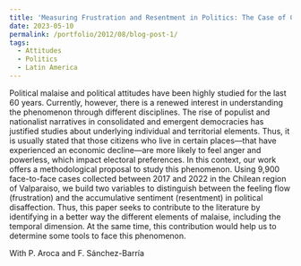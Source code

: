 ```yaml
---
title: 'Measuring Frustration and Resentment in Politics: The Case of Chile 2017-2022'
date: 2023-05-10
permalink: /portfolio/2012/08/blog-post-1/
tags:
  - Attitudes
  - Politics
  - Latin America
---
```


Political malaise and political attitudes have been highly studied for the last 60 years. Currently, however, there is a renewed interest in understanding the phenomenon through different disciplines. The rise of populist and nationalist narratives in consolidated and emergent democracies has justified studies about underlying individual and territorial elements. Thus, it is usually stated that those citizens who live in certain places—that have experienced an economic decline—are more likely to feel anger and powerless, which impact electoral preferences. In this context, our work offers a methodological proposal to study this phenomenon. Using 9,900 face-to-face cases collected between 2017 and 2022 in the Chilean region of Valparaiso, we build two variables to distinguish between the feeling flow (frustration) and the accumulative sentiment (resentment) in political disaffection. Thus, this paper seeks to contribute to the literature by identifying in a better way the different elements of malaise, including the temporal dimension. At the same time, this contribution would help us to determine some tools to face this phenomenon.

With P. Aroca and F. Sánchez-Barría
